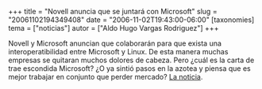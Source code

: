 +++
title = "Novell anuncia que se juntará con Microsoft"
slug = "20061102194349408"
date = "2006-11-02T19:43:00-06:00"
[taxonomies]
tema = ["noticias"]
autor = ["Aldo Hugo Vargas Rodriguez"]
+++

Novell y Microsoft anuncian que colaborarán para que exista una
interoperatibilidad entre Microsoft y Linux. De esta manera muchas
empresas se quitaran muchos dolores de cabeza. Pero ¿cuál es la carta de
trae escondida Microsoft? ¿O ya sintió pasos en la azotea y piensa que
es mejor trabajar en conjunto que perder mercado? [La
noticia](http://www.novell.com/news/press/item.jsp?id=1196).


